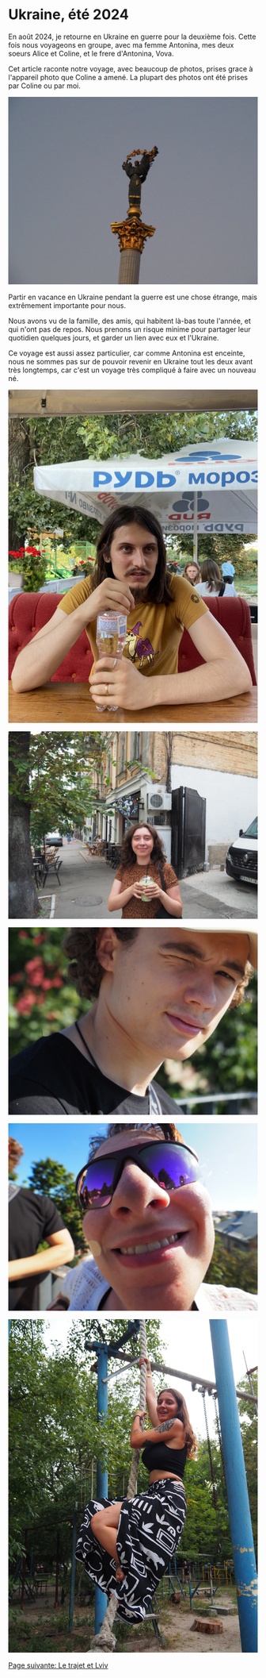 # Ukraine, été 2024

En août 2024, je retourne en Ukraine en guerre pour la deuxième fois. Cette fois
nous voyageons en groupe, avec ma femme Antonina, mes deux soeurs Alice et
Coline, et le frere d'Antonina, Vova.

Cet article raconte notre voyage, avec beaucoup de photos, prises grace à
l'appareil photo que Coline a amené. La plupart des photos ont été prises par
Coline ou par moi.

![Monument de l'indépendance, Maïdane, Kyiv](images/kyiv/monument_de_lindependance.jpg)

Partir en vacance en Ukraine pendant la guerre est une chose étrange, mais
extrêmement importante pour nous.

Nous avons vu de la famille, des amis, qui habitent là-bas toute l'année, et qui
n'ont pas de repos. Nous prenons un risque minime pour partager leur quotidien
quelques jours, et garder un lien avec eux et l'Ukraine.

Ce voyage est aussi assez particulier, car comme Antonina est enceinte, nous ne
sommes pas sur de pouvoir revenir en Ukraine tout les deux avant très longtemps,
car c'est un voyage très compliqué à faire avec un nouveau né.

![Moi, Émile](images/casting/emile.jpg)

![Ma femme Antonina](images/casting/antonina.jpg)

![Son frère Vova](images/casting/vova.jpg)

![Ma soeur Alice](images/casting/alice.jpg)

![Ma soeur Coline](images/casting/coline.jpg)

[Page suivante: Le trajet et Lviv](lviv.md)

